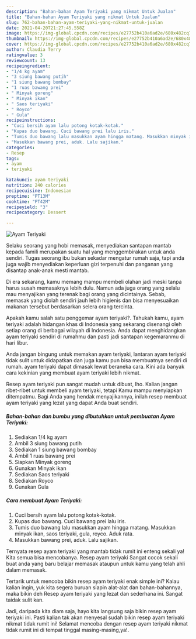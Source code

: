 ```yaml
---
description: "Bahan-bahan Ayam Teriyaki yang nikmat Untuk Jualan"
title: "Bahan-bahan Ayam Teriyaki yang nikmat Untuk Jualan"
slug: 762-bahan-bahan-ayam-teriyaki-yang-nikmat-untuk-jualan
date: 2021-04-20T21:27:45.558Z
image: https://img-global.cpcdn.com/recipes/e27752b410a6ad2e/680x482cq70/ayam-teriyaki-foto-resep-utama.jpg
thumbnail: https://img-global.cpcdn.com/recipes/e27752b410a6ad2e/680x482cq70/ayam-teriyaki-foto-resep-utama.jpg
cover: https://img-global.cpcdn.com/recipes/e27752b410a6ad2e/680x482cq70/ayam-teriyaki-foto-resep-utama.jpg
author: Claudia Terry
ratingvalue: 3
reviewcount: 13
recipeingredient:
- "1/4 kg ayam"
- "3 siung bawang putih"
- "1 siung bawang bombay"
- "1 ruas bawang prei"
- " Minyak goreng"
- " Minyak ikan"
- " Saos teriyaki"
- " Royco"
- " Gula"
recipeinstructions:
- "Cuci bersih ayam lalu potong kotak-kotak."
- "Kupas duo bawang. Cuci bawang prei lalu iris."
- "Tumis duo bawang lalu masukkan ayam hingga matang. Masukkan minyak ikan, saos teriyaki, gula, royco. Aduk rata."
- "Masukkan bawang prei, aduk. Lalu sajikan."
categories:
- Resep
tags:
- ayam
- teriyaki

katakunci: ayam teriyaki 
nutrition: 240 calories
recipecuisine: Indonesian
preptime: "PT13M"
cooktime: "PT42M"
recipeyield: "3"
recipecategory: Dessert

---
```



![Ayam Teriyaki](https://img-global.cpcdn.com/recipes/e27752b410a6ad2e/680x482cq70/ayam-teriyaki-foto-resep-utama.jpg)

Selaku seorang yang hobi memasak, menyediakan santapan mantab kepada famili merupakan suatu hal yang menggembirakan untuk anda sendiri. Tugas seorang ibu bukan sekadar mengatur rumah saja, tapi anda juga wajib menyediakan keperluan gizi terpenuhi dan panganan yang disantap anak-anak mesti mantab.

Di era  sekarang, kamu memang mampu membeli olahan jadi meski tanpa harus susah memasaknya lebih dulu. Namun ada juga orang yang selalu mau menyajikan yang terenak bagi orang yang dicintainya. Sebab, memasak yang diolah sendiri jauh lebih higienis dan bisa menyesuaikan makanan tersebut berdasarkan selera orang tercinta. 



Apakah kamu salah satu penggemar ayam teriyaki?. Tahukah kamu, ayam teriyaki adalah hidangan khas di Indonesia yang sekarang disenangi oleh setiap orang di berbagai wilayah di Indonesia. Anda dapat menghidangkan ayam teriyaki sendiri di rumahmu dan pasti jadi santapan kegemaranmu di hari libur.

Anda jangan bingung untuk memakan ayam teriyaki, lantaran ayam teriyaki tidak sulit untuk didapatkan dan juga kamu pun bisa membuatnya sendiri di rumah. ayam teriyaki dapat dimasak lewat beraneka cara. Kini ada banyak cara kekinian yang membuat ayam teriyaki lebih nikmat.

Resep ayam teriyaki pun sangat mudah untuk dibuat, lho. Kalian jangan ribet-ribet untuk membeli ayam teriyaki, tetapi Kamu mampu menyiapkan ditempatmu. Bagi Anda yang hendak menyajikannya, inilah resep membuat ayam teriyaki yang lezat yang dapat Anda buat sendiri.

<!--inarticleads1-->

##### Bahan-bahan dan bumbu yang dibutuhkan untuk pembuatan Ayam Teriyaki:

1. Sediakan 1/4 kg ayam
1. Ambil 3 siung bawang putih
1. Sediakan 1 siung bawang bombay
1. Ambil 1 ruas bawang prei
1. Siapkan  Minyak goreng
1. Gunakan  Minyak ikan
1. Sediakan  Saos teriyaki
1. Sediakan  Royco
1. Gunakan  Gula




<!--inarticleads2-->

##### Cara membuat Ayam Teriyaki:

1. Cuci bersih ayam lalu potong kotak-kotak.
1. Kupas duo bawang. Cuci bawang prei lalu iris.
1. Tumis duo bawang lalu masukkan ayam hingga matang. Masukkan minyak ikan, saos teriyaki, gula, royco. Aduk rata.
1. Masukkan bawang prei, aduk. Lalu sajikan.




Ternyata resep ayam teriyaki yang mantab tidak rumit ini enteng sekali ya! Kita semua bisa mencobanya. Resep ayam teriyaki Sangat cocok sekali buat anda yang baru belajar memasak ataupun untuk kamu yang telah ahli dalam memasak.

Tertarik untuk mencoba bikin resep ayam teriyaki enak simple ini? Kalau kalian ingin, yuk kita segera buruan siapin alat-alat dan bahan-bahannya, maka bikin deh Resep ayam teriyaki yang lezat dan sederhana ini. Sangat taidak sulit kan. 

Jadi, daripada kita diam saja, hayo kita langsung saja bikin resep ayam teriyaki ini. Pasti kalian tak akan menyesal sudah bikin resep ayam teriyaki nikmat tidak rumit ini! Selamat mencoba dengan resep ayam teriyaki nikmat tidak rumit ini di tempat tinggal masing-masing,ya!.

